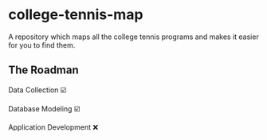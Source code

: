 # college-tennis-map
A repository which maps all the college tennis programs and makes it easier for you to find them.

## The Roadman

Data Collection  ☑️ 

Database Modeling  ☑️ 

Application Development ❌
